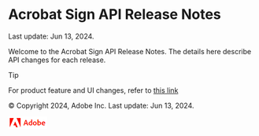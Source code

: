 
# Acrobat Sign API Release Notes

Last update: Jun 13, 2024.

Welcome to the Acrobat Sign API Release Notes. The details here describe API changes for each release.

<InlineAlert slots="header, text" />

Tip

For product feature and UI changes, refer to [this link](https://helpx.adobe.com/sign/release-notes/adobe-sign.html)

© Copyright 2024, Adobe Inc. Last update: Jun 13, 2024.

![](../_static/adobelogo.png)
